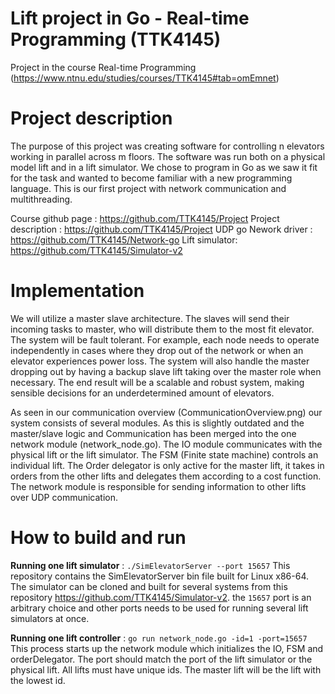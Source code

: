 # Lift project in Go - Real-time Programming (TTK4145)
Project in the course Real-time Programming (https://www.ntnu.edu/studies/courses/TTK4145#tab=omEmnet)

# Project description
The purpose of this project was creating software for controlling n elevators working in parallel across m floors. The software was run both on a physical model lift and in a lift simulator. We chose to program in Go as we saw it fit for the task and wanted to become familiar with a new programming language. This is our first project with network communication and multithreading. 

Course github page : https://github.com/TTK4145/Project
Project description : https://github.com/TTK4145/Project
UDP go Nework driver : https://github.com/TTK4145/Network-go
Lift simulator: https://github.com/TTK4145/Simulator-v2

# Implementation
We will utilize a master slave architecture. The slaves will send their incoming tasks to master, who will distribute them to the most fit elevator. The system will be fault tolerant. For example, each node needs to operate independently in cases where they drop out of the network or when an elevator experiences power loss. The system will also handle the master dropping out by having a backup slave lift taking over the master role when necessary. The end result will be a scalable and robust system, making sensible decisions for an underdetermined amount of elevators.

As seen in our communication overview (CommunicationOverview.png) our system consists of several modules. As this is slightly outdated and the master/slave logic and Communication has been merged into the one network module (network_node.go). The IO module communicates with the physical lift or the lift simulator. The FSM (Finite state machine) controls an individual lift. The Order delegator is only active for the master lift, it takes in orders from the other lifts and delegates them according to a cost function. The network module is responsible for sending information to other lifts over UDP communication. 

# How to build and run

**Running one lift simulator** : `./SimElevatorServer --port 15657`
This repository contains the SimElevatorServer bin file built for Linux x86-64. The simulator can be cloned and built for several systems from this repository https://github.com/TTK4145/Simulator-v2. the `15657` port is an arbitrary choice and other ports needs to be used for running several lift simulators at once. 

**Running one lift controller** : `go run network_node.go -id=1 -port=15657`
This process starts up the network module which initializes the IO, FSM and orderDelegator. The port should match the port of the lift simulator or the physical lift. All lifts must have unique ids. The master lift will be the lift with the lowest id. 
